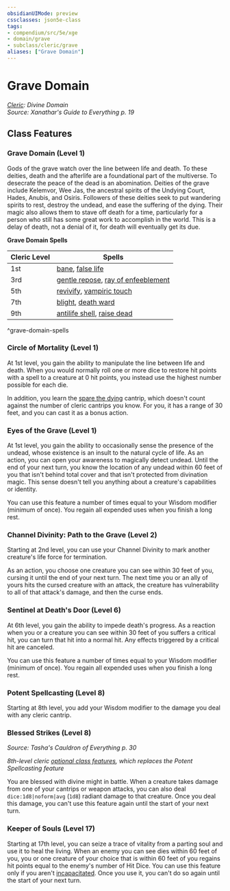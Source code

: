 ```yaml
---
obsidianUIMode: preview
cssclasses: json5e-class
tags:
- compendium/src/5e/xge
- domain/grave
- subclass/cleric/grave
aliases: ["Grave Domain"]
---
```

# Grave Domain
*[Cleric](cleric.md): Divine Domain*  
*Source: Xanathar's Guide to Everything p. 19*  


## Class Features

### Grave Domain (Level 1)

Gods of the grave watch over the line between life and death. To these deities, death and the afterlife are a foundational part of the multiverse. To desecrate the peace of the dead is an abomination. Deities of the grave include Kelemvor, Wee Jas, the ancestral spirits of the Undying Court, Hades, Anubis, and Osiris. Followers of these deities seek to put wandering spirits to rest, destroy the undead, and ease the suffering of the dying. Their magic also allows them to stave off death for a time, particularly for a person who still has some great work to accomplish in the world. This is a delay of death, not a denial of it, for death will eventually get its due.

**Grave Domain Spells**

| Cleric Level | Spells |
|--------------|--------|
| 1st | [bane](2-Mechanics/CLI/spells/bane.md), [false life](2-Mechanics/CLI/spells/false-life.md) |
| 3rd | [gentle repose](2-Mechanics/CLI/spells/gentle-repose.md), [ray of enfeeblement](2-Mechanics/CLI/spells/ray-of-enfeeblement.md) |
| 5th | [revivify](2-Mechanics/CLI/spells/revivify.md), [vampiric touch](2-Mechanics/CLI/spells/vampiric-touch.md) |
| 7th | [blight](2-Mechanics/CLI/spells/blight.md), [death ward](2-Mechanics/CLI/spells/death-ward.md) |
| 9th | [antilife shell](2-Mechanics/CLI/spells/antilife-shell.md), [raise dead](2-Mechanics/CLI/spells/raise-dead.md) |
^grave-domain-spells

### Circle of Mortality (Level 1)

At 1st level, you gain the ability to manipulate the line between life and death. When you would normally roll one or more dice to restore hit points with a spell to a creature at 0 hit points, you instead use the highest number possible for each die.

In addition, you learn the [spare the dying](2-Mechanics/CLI/spells/spare-the-dying.md) cantrip, which doesn't count against the number of cleric cantrips you know. For you, it has a range of 30 feet, and you can cast it as a bonus action.

### Eyes of the Grave (Level 1)

At 1st level, you gain the ability to occasionally sense the presence of the undead, whose existence is an insult to the natural cycle of life. As an action, you can open your awareness to magically detect undead. Until the end of your next turn, you know the location of any undead within 60 feet of you that isn't behind total cover and that isn't protected from divination magic. This sense doesn't tell you anything about a creature's capabilities or identity.

You can use this feature a number of times equal to your Wisdom modifier (minimum of once). You regain all expended uses when you finish a long rest.

### Channel Divinity: Path to the Grave (Level 2)

Starting at 2nd level, you can use your Channel Divinity to mark another creature's life force for termination.

As an action, you choose one creature you can see within 30 feet of you, cursing it until the end of your next turn. The next time you or an ally of yours hits the cursed creature with an attack, the creature has vulnerability to all of that attack's damage, and then the curse ends.

### Sentinel at Death's Door (Level 6)

At 6th level, you gain the ability to impede death's progress. As a reaction when you or a creature you can see within 30 feet of you suffers a critical hit, you can turn that hit into a normal hit. Any effects triggered by a critical hit are canceled.

You can use this feature a number of times equal to your Wisdom modifier (minimum of once). You regain all expended uses when you finish a long rest.

### Potent Spellcasting (Level 8)

Starting at 8th level, you add your Wisdom modifier to the damage you deal with any cleric cantrip.

### Blessed Strikes (Level 8)
_Source: Tasha's Cauldron of Everything p. 30_

*8th-level cleric [optional class features](2-Mechanics/CLI/rules/variant-rules/optional-class-features-tce.md), which replaces the Potent Spellcasting feature*

You are blessed with divine might in battle. When a creature takes damage from one of your cantrips or weapon attacks, you can also deal `dice:1d8|noform|avg` (`1d8`) radiant damage to that creature. Once you deal this damage, you can't use this feature again until the start of your next turn.

### Keeper of Souls (Level 17)

Starting at 17th level, you can seize a trace of vitality from a parting soul and use it to heal the living. When an enemy you can see dies within 60 feet of you, you or one creature of your choice that is within 60 feet of you regains hit points equal to the enemy's number of Hit Dice. You can use this feature only if you aren't [incapacitated](2-Mechanics/CLI/rules/conditions.md#Incapacitated). Once you use it, you can't do so again until the start of your next turn.